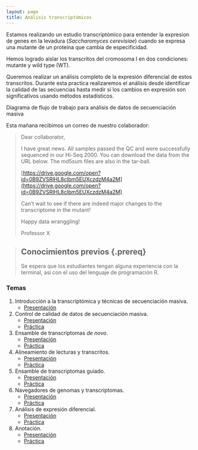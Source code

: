 ```yaml
---
layout: page
title: Análisis transcriptómicos
---
```


Estamos realizando un estudio transcriptómico para entender la expresion de genes
en la levadura (*Saccharomyces cerevisiae*) cuando se expresa una 
mutante de un proteína que cambia de especificidad.

Hemos logrado aislar los transcritos del cromosoma I en dos condiciones: mutante y 
wild type (WT).

Queremos realizar un análisis completo de la expresión diferencial de estos transcritos. 
Durante esta practica realizaremos el análisis desde identificar la calidad de las secuencias
hasta medir si los cambios en expresión son significativos usando métodos estadísticos.

Diagrama de flujo de trabajo para análisis de datos de secuenciación masiva

Esta mañana recibimos un correo de nuestro colaborador:

>
>Dear collaborator,
>
>I have great news. All samples passed the QC and were successfully sequenced in 
>our Hi-Seq 2000. You can download the data from the URL below. The md5sum files are also 
>in the tar-ball.  
>
>[https://drive.google.com/open?id=0B9ZVSRlHL8cIbm5EUXczdzM4a2M](https://drive.google.com/open?id=0B9ZVSRlHL8cIbm5EUXczdzM4a2M)
>
>Can’t wait to see if there are indeed major changes to the transcriptome in the mutant! 
>
>Happy data wranggling!
>
>Professor X


> ## Conocimientos previos {.prereq}
>
> Se espera que los estudiantes tengan alguna experiencia con la terminal,
> así con el uso del lenguaje de programación R. 


### Temas

1. Introducción a la transcriptómica y técnicas de secuenciación masiva. 
	* [Presentación](SLIDES/TIB2017_1.pdf)
2. Control de calidad de datos de secuenciación masiva.
	* [Presentación](SLIDES/TIB2017_2.pdf)
	* [Práctica](01-quality.html)
3. Ensamble de transcriptomas *de novo*.
	* [Presentación](SLIDES/TIB2017_3.pdf)
	* [Práctica](02-assembly_denovo.html)
4. Alineamiento de lecturas y transcritos.
	* [Presentación](SLIDES/TIB2017_4.pdf)
	* [Práctica](03-mapping.html)
5. Ensamble de transcriptomas guiado.
	* [Presentación](SLIDES/TIB2017_5.pdf)
	* [Práctica](04-assembly_guided.html)
6. Navegadores de genomas y transcriptomas.
	* [Presentación](SLIDES/TIB2017_6.pdf)
	* [Práctica](05-browsers.html)
7. Análisis de expresión diferencial.
	* [Presentación](SLIDES/TIB2017_7.pdf)
	* [Práctica](06-expression.html)
8. Anotación.
	* [Presentación](SLIDES/TIB2017_8.pdf)
	* [Práctica](07-annotation.html)










